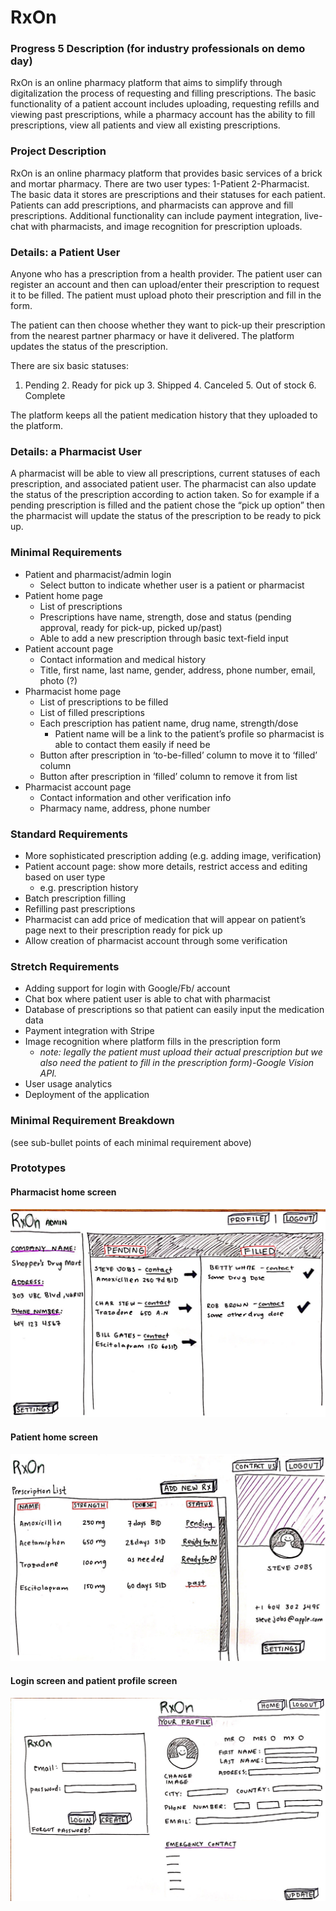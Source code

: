 # RxOn

### Progress 5 Description (for industry professionals on demo day)

RxOn is an online pharmacy platform that aims to simplify through digitalization the process of requesting and filling prescriptions. The basic functionality of a patient account includes uploading, requesting refills and viewing past prescriptions, while a pharmacy account has the ability to fill prescriptions, view all patients and view all existing prescriptions.

### Project Description

RxOn is an online pharmacy platform that provides basic services of a brick and mortar pharmacy. There are two user types: 1-Patient  2-Pharmacist. The basic data it stores are prescriptions and their statuses for each patient. Patients can add prescriptions, and pharmacists can approve and fill prescriptions. Additional functionality can include payment integration, live-chat with pharmacists, and image recognition for prescription uploads.

### Details: a Patient User 

Anyone who has a prescription from a health provider. The patient user can register an account and then can upload/enter their prescription to request it to be filled. The patient must upload photo their prescription and fill in the form.

The patient can then choose whether they want to pick-up their prescription from the nearest partner pharmacy or have it delivered. The platform updates the status of the prescription. 

There are six basic statuses:
1. Pending 2. Ready for pick up 3. Shipped 4. Canceled 5. Out of stock 6. Complete

The platform keeps all the patient medication history that they uploaded to the platform. 

### Details: a Pharmacist User

A pharmacist will be able to view all prescriptions, current statuses of each prescription, and associated patient user. 
The pharmacist can also update the status of the prescription according to action taken. So for example if a pending prescription is filled and the patient chose the “pick up option” then the pharmacist will update the status of the prescription to be ready to pick up.

### Minimal Requirements
* Patient and pharmacist/admin login
    * Select button to indicate whether user is a patient or pharmacist
* Patient home page
    * List of prescriptions
    * Prescriptions have name, strength, dose and status (pending approval, ready for pick-up, picked up/past)
    * Able to add a new prescription through basic text-field input
* Patient account page
    * Contact information and medical history
    * Title, first name, last name, gender, address, phone number, email, photo (?)
* Pharmacist home page
    * List of prescriptions to be filled
    * List of filled prescriptions
    * Each prescription has patient name, drug name, strength/dose
      * Patient name will be a link to the patient’s profile so pharmacist is able to contact them easily if need be
    * Button after prescription in ‘to-be-filled’ column to move it to ‘filled’ column
    * Button after prescription in ‘filled’ column to remove it from list
* Pharmacist account page
    * Contact information and other verification info
    * Pharmacy name, address, phone number

### Standard Requirements
* More sophisticated prescription adding (e.g. adding image, verification)
* Patient account page: show more details, restrict access and editing based on user type
  * e.g. prescription history
* Batch prescription filling
* Refilling past prescriptions
* Pharmacist can add price of medication that will appear on patient’s page next to their prescription ready for pick up
* Allow creation of pharmacist account through some verification

### Stretch Requirements
* Adding support for login with Google/Fb/ account
* Chat box where patient user is able to chat with pharmacist
* Database of prescriptions so that patient can easily input the medication data
* Payment integration with Stripe
* Image recognition where platform fills in the prescription form 
   * *note: legally the patient must upload their actual prescription but we also need the patient to fill in the prescription form)-Google Vision API.*
* User usage analytics
* Deployment of the application

### Minimal Requirement Breakdown
(see sub-bullet points of each minimal requirement above)

### Prototypes
#### Pharmacist home screen
![Image of pharmacist home screen](images/pharmacist_home.jpg?raw=true "Pharmacist Home")
#### Patient home screen
![Image of patient home screen](images/patient_home.jpg?raw=true "Patient Home")
#### Login screen and patient profile screen
![Image of login and profile](images/login_and_profile.jpg?raw=true "Login and Profile")
